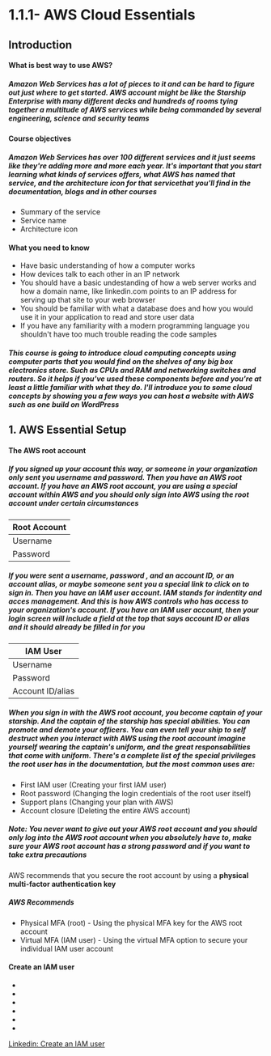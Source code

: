# 1.1.1- AWS Cloud Essentials
## Introduction
#### What is best way to use AWS?
##### Amazon Web Services has a lot of pieces to it and can be hard to figure out just where to get started. AWS account might be like the Starship Enterprise with many different decks and hundreds of rooms tying together a multitude of AWS services while being commanded by several engineering, science and security teams

#### Course objectives
##### Amazon Web Services has over 100 different services and it just seems like they're adding more and more each year. It's important that you start learning what kinds of services offers, what AWS has named that service, and the architecture icon for that servicethat you'll find in the documentation, blogs and in other courses 
- Summary of the service
- Service name
- Architecture icon

#### What you need to know
- Have basic understanding of how a computer works
- How devices talk to each other in an IP network
- You should have a basic undestanding of how a web server works and how a domain name, like linkedin.com points to an IP address for serving up that site to your web browser
- You should be familiar with what a database does and how you would use it in your application to read and store user data
- If you have any familiarity with a modern programming language you shouldn't have too much trouble reading the code samples
##### This course is going to introduce cloud computing concepts using computer parts that you would find on the shelves of any big box electronics store. Such as CPUs and RAM and networking switches and routers. So it helps if you've used these components before and you're at least a little familiar with what they do. I'll introduce you to some cloud concepts by showing you a few ways you can host a website with AWS such as one build on WordPress

## 1. AWS Essential Setup
#### The AWS root account
##### If you signed up your account this way, or someone in your organization only sent you username and password. Then you have an AWS root account. If you have an AWS root account, you are using a special account within AWS and you should only sign into AWS using the root account under certain circumstances

| Root Account |
| ----- |
| Username |
| Password |

##### If you were sent a username, password , and an account ID, or an account alias, or maybe someone sent you a special link to click on to sign in. Then you have an IAM user account. IAM stands for indentity and acces management. And this is how AWS controls who has access to your organization's account. If you have an IAM user account, then your login screen will include a field at the top that says account ID or alias and it should already be filled in for you

| IAM User |
| ----- |
| Username |
| Password |
| Account ID/alias |

##### When you sign in with the AWS root account, you become captain of your starship. And the captain of the starship has special abilities. You can promote and demote your officers. You can even tell your ship to self destruct when you interact with AWS using the root account imagine yourself wearing the captain's uniform, and the great responsabilities that come with uniform. There's a complete list of the special privileges the root user has in the documentation, but the most common uses are:
- First IAM user (Creating your first IAM user)
- Root password (Changing the login credentials of the root user itself)
- Support plans (Changing your plan with AWS)
- Account closure (Deleting the entire AWS account)

##### Note: You never want to give out your AWS root account and you should only log into the AWS root account when you absolutely have to, make sure your AWS root account has a strong password and if you want to take extra precautions
AWS recommends that you secure the root account by using a **physical multi-factor authentication key**
##### AWS Recommends
- Physical MFA (root) - Using the physical MFA key for the AWS root account
- Virtual MFA (IAM user) - Using the virtual MFA option to secure your individual IAM user account 

#### Create an IAM user
-
-
-
-
-
-
[Linkedin: Create an IAM user](https://www.linkedin.com/learning/aws-essential-training-for-developers/create-an-iam-user?autoplay=true&trk=learning-course_tocItem&upsellOrderOrigin=guest_homepage-basic_guest_nav_menu_learning)
